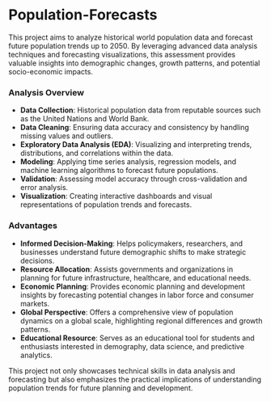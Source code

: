 # Population-Forecasts

This project aims to analyze historical world population data and forecast future population trends up to 2050. By leveraging advanced data analysis techniques and forecasting visualizations, this assessment provides valuable insights into demographic changes, growth patterns, and potential socio-economic impacts.

### Analysis Overview
- **Data Collection**: Historical population data from reputable sources such as the United Nations and World Bank.
- **Data Cleaning**: Ensuring data accuracy and consistency by handling missing values and outliers.
- **Exploratory Data Analysis (EDA)**: Visualizing and interpreting trends, distributions, and correlations within the data.
- **Modeling**: Applying time series analysis, regression models, and machine learning algorithms to forecast future populations.
- **Validation**: Assessing model accuracy through cross-validation and error analysis.
- **Visualization**: Creating interactive dashboards and visual representations of population trends and forecasts.

### Advantages
- **Informed Decision-Making**: Helps policymakers, researchers, and businesses understand future demographic shifts to make strategic decisions.
- **Resource Allocation**: Assists governments and organizations in planning for future infrastructure, healthcare, and educational needs.
- **Economic Planning**: Provides economic planning and development insights by forecasting potential changes in labor force and consumer markets.
- **Global Perspective**: Offers a comprehensive view of population dynamics on a global scale, highlighting regional differences and growth patterns.
- **Educational Resource**: Serves as an educational tool for students and enthusiasts interested in demography, data science, and predictive analytics.

This project not only showcases technical skills in data analysis and forecasting but also emphasizes the practical implications of understanding population trends for future planning and development.
